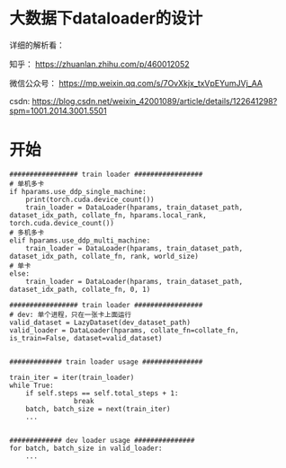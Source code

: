 # 大数据下dataloader的设计

详细的解析看：

知乎： https://zhuanlan.zhihu.com/p/460012052

微信公众号： https://mp.weixin.qq.com/s/7OvXkjx_txVpEYumJVj_AA

csdn: https://blog.csdn.net/weixin_42001089/article/details/122641298?spm=1001.2014.3001.5501


# 开始

```
################# train loader #################
# 单机多卡
if hparams.use_ddp_single_machine:
    print(torch.cuda.device_count())
    train_loader = DataLoader(hparams, train_dataset_path, dataset_idx_path, collate_fn, hparams.local_rank, torch.cuda.device_count())
# 多机多卡
elif hparams.use_ddp_multi_machine:
    train_loader = DataLoader(hparams, train_dataset_path, dataset_idx_path, collate_fn, rank, world_size)
# 单卡
else:
    train_loader = DataLoader(hparams, train_dataset_path, dataset_idx_path, collate_fn, 0, 1)
    
################# train loader #################
# dev: 单个进程，只在一张卡上面运行
valid_dataset = LazyDataset(dev_dataset_path)
valid_loader = DataLoader(hparams, collate_fn=collate_fn, is_train=False, dataset=valid_dataset)


############# train loader usage ###############

train_iter = iter(train_loader)
while True:
    if self.steps == self.total_steps + 1:
                break
    batch, batch_size = next(train_iter)
    ...
    

############# dev loader usage ###############
for batch, batch_size in valid_loader:
    ...


```



